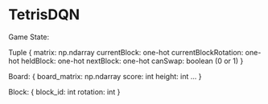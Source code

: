 # TetrisDQN

Game State:

Tuple {
    matrix: np.ndarray
    currentBlock: one-hot
    currentBlockRotation: one-hot
    heldBlock: one-hot
    nextBlock: one-hot 
    canSwap: boolean (0 or 1)
}

Board: {
    board_matrix: np.ndarray
    score: int
    height: int
    ...
}

Block: {
    block_id: int
    rotation: int
}

